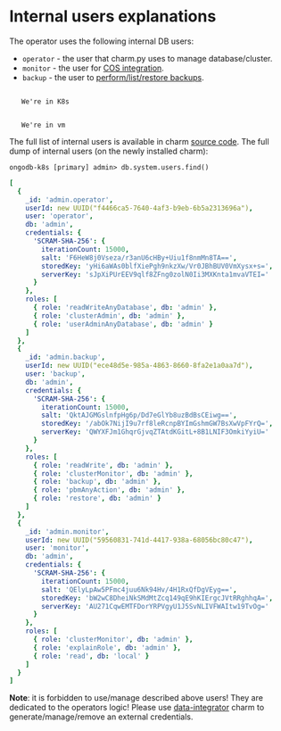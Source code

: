 # Internal users explanations

The operator uses the following internal DB users:

* `operator` - the user that charm.py uses to manage database/cluster.
* `monitor` - the user for [COS integration](https://charmhub.io/mongodb/docs/h-view-metrics).
* `backup` - the user to [perform/list/restore backups](https://charmhub.io/mongodb/docs/h-create-and-list-backups).

```{only} mongodb_k8s

   We're in K8s
```

```{only} mongodb_vm

   We're in vm
```

The full list of internal users is available in charm [source code](https://github.com/canonical/mongodb-k8s-operator/blob/main/lib/charms/mongodb/v0/users.py). The full dump of internal users (on the newly installed charm):

```none
ongodb-k8s [primary] admin> db.system.users.find()
```

```yaml
[
  {
    _id: 'admin.operator',
    userId: new UUID("f4466ca5-7640-4af3-b9eb-6b5a2313696a"),
    user: 'operator',
    db: 'admin',
    credentials: {
      'SCRAM-SHA-256': {
        iterationCount: 15000,
        salt: 'F6HeW8j0Vseza/r3anU6cHBy+Uiu1f8nmMn8TA==',
        storedKey: 'yHi6aWAs0blfXiePgh9nkzXw/Vr0JBhBUV0VmXysx+s=',
        serverKey: 'sJpXiPUrEEV9qlf8ZFng0zolN0Ii3MXKnta1mvaVTEI='
      }
    },
    roles: [
      { role: 'readWriteAnyDatabase', db: 'admin' },
      { role: 'clusterAdmin', db: 'admin' },
      { role: 'userAdminAnyDatabase', db: 'admin' }
    ]
  },
  {
    _id: 'admin.backup',
    userId: new UUID("ece48d5e-985a-4863-8660-8fa2e1a0aa7d"),
    user: 'backup',
    db: 'admin',
    credentials: {
      'SCRAM-SHA-256': {
        iterationCount: 15000,
        salt: 'QktAJGMGslnfpHg6p/Dd7eGlYb8uzBdBsCEiwg==',
        storedKey: '/abOk7NijI9u7rf8leRcnpBYImGshmGW7BsXwVpFYrQ=',
        serverKey: 'QWYXFJm1GhqrGjvqZTAtdKGitL+8B1LNIF3OmkiYyiU='
      }
    },
    roles: [
      { role: 'readWrite', db: 'admin' },
      { role: 'clusterMonitor', db: 'admin' },
      { role: 'backup', db: 'admin' },
      { role: 'pbmAnyAction', db: 'admin' },
      { role: 'restore', db: 'admin' }
    ]
  },
  {
    _id: 'admin.monitor',
    userId: new UUID("59560831-741d-4417-938a-68056bc80c47"),
    user: 'monitor',
    db: 'admin',
    credentials: {
      'SCRAM-SHA-256': {
        iterationCount: 15000,
        salt: 'QElyLpAw5PFmc4juu6Nk94Hv/4H1RxQfDgVEyg==',
        storedKey: 'bW2wC8DheiNkSMdMtZcq149qE9hKIErgcJVtRRghhqA=',
        serverKey: 'AU271CqwEMTFDorYRPVgyU1J5SvNLIVFWAItw19TvOg='
      }
    },
    roles: [
      { role: 'clusterMonitor', db: 'admin' },
      { role: 'explainRole', db: 'admin' },
      { role: 'read', db: 'local' }
    ]
  }
]
```
**Note**: it is forbidden to use/manage described above users! They are dedicated to the operators logic!
Please use [data-integrator](https://charmhub.io/postgresql/docs/t-integrations) charm to generate/manage/remove an external credentials.

